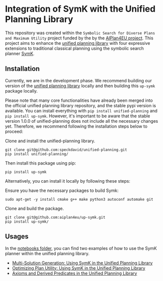 # Integration of SymK with the Unified Planning Library

This repository was created within the `Symbolic Search for Diverse Plans and Maximum Utility` project funded by the by the [AIPlan4EU project](https://www.aiplan4eu-project.eu/). 
This project aims to enhance the [unified planning library](https://github.com/aiplan4eu/unified-planning) with four expressive extensions to traditional classical planning using the symbolic search planner [SymK](https://github.com/speckdavid/symk).

## Installation
Currently, we are in the development phase. 
We recommend building our version of the [unified planning library](https://github.com/speckdavid/unified-planning) locally and then building this `up-symk` package locally.

Please note that many core functionalities have already been merged into the official unified planning library repository, and the stable pypi version is available. You can install everything with `pip install unified-planning` and `pip install up-symk`. 
However, it's important to be aware that the stable version 1.0.0 of unified-planning does not include all the necessary changes yet. 
Therefore, we recommend following the installation steps below to proceed:

Clone and install the unified-planning library.

```
git clone git@github.com:speckdavid/unified-planning.git
pip install unified-planning/
```

Then install this package using pip:
```
pip install up-symk
```

Alternatively, you can install it locally by following these steps:

Ensure you have the necessary packages to build Symk:

```
sudo apt-get -y install cmake g++ make python3 autoconf automake git
```

Clone and build the package.

```
git clone git@github.com:aiplan4eu/up-symk.git
pip install up-symk/
```

## Usages
In the [notebooks folder](notebooks/), you can find two examples of how to use the SymK planner within the unified planning library.
 - [Multi-Solution Generation: Using SymK in the Unified Planning Library](https://github.com/aiplan4eu/up-symk/blob/master/notebooks/symk_usage.ipynb)
 - [Optimizing Plan Utility: Using SymK in the Unified Planning Library](https://github.com/aiplan4eu/up-symk/blob/master/notebooks/symk_osp_usage.ipynb)
 - [Axioms and Derived Predicates in the Unified Planning Library](https://github.com/speckdavid/up-symk/blob/master/notebooks/axioms_usage.ipynb)
